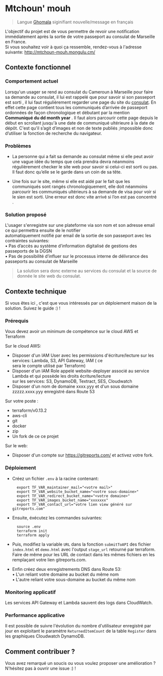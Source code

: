 
# Mtchoun' mouh
> Langue [Ghomala](https://fr.wikipedia.org/wiki/Ghomala%CA%BC) siginifiant nouvelle/message en français

L'objectif du projet est de vous permettre de revoir une notification immédiatement après la sortie de votre passeport au consulat de Marseille en France.  
Si vous souhaitez voir à quoi ça ressemble, rendez-vous à l'adresse suivante: http://mtchoun-mouh.mongulu.cm/

## Contexte fonctionnel

### Comportement actuel

Lorsqu'un usager se rend au consulat du Cameroun à Marseille pour faire sa demande au consulat, il lui est rappelé que pour savoir si son passeport est sorti , il lui faut régulièrement regarder une page du site du [consulat](https://www.consulacam-marseille.fr/index.php?p=consulat-cameroun-passeports). En effet cette page contient tous les communiqués d’arrivée de passeport ordonnées de façon chronologique et débutant par la mention  **Communiqué du dd month year** . Il faut alors parcourir cette page depuis le début en scrollant jusqu'à une date de communiqué ultérieure à la date de dépôt. C'est qu'il s’agit d’images et non de texte publiés ;impossible donc d’utiliser la fonction de recherche du navigateur.

### Problèmes

* La personne qui a fait sa demande au consulat même si elle peut avoir une vague idée du temps que cela prendra devra néanmoins régulièrement checker le site web pour savoir si celui-ci est sorti ou pas. Il faut donc qu’elle se le garde dans un coin de sa tête.

* Une fois sur le site, même si elle est aidé par le fait que les communiqués sont rangés chronologiquement, elle doit néanmoins parcourir les communiqués ultérieurs à sa demande de visa pour voir si le sien est sorti. Une erreur est donc vite arrivé si l’on est pas concentré . 

### Solution proposé
L'usager s'enregistre sur une plateforme via son nom et son adresse email ce qui permettra ensuite de le notifier  
automatiquement notifié par email de la sortie de son passeport avec les contraintes suivantes:   
    • Pas d’accès au système d’information digitalisé de gestions des passeports de la DGSN  
    • Pas de possibilité d’influer sur le processus interne de délivrance des passeports au consulat de Marseille
    
> La solution sera donc externe au services du consulat et la source de donnée le site web du consulat. 



## Contexte technique

Si vous êtes ici , c'est que vous intéressés par un déploiement maison de la solution. Suivez le guide :) !

### Prérequis
Vous devez avoir un minimum de compétence sur le cloud AWS et Terraform

Sur le cloud AWS:
* Disposer d'un IAM User avec les permissions d'écriture/lecture sur les services: Lambda, S3, API Gateway, IAM ( ce  
sera le compte utilisé par Terraform)
* Disposer d'un IAM Role appelé website-deployer associé au service Lambda et qui possède les droits écriture/lecture  
 sur les services: S3, DynamoDB, Textract, SES, Cloudwatch
* Disposer d'un nom de domaine xxxx.yyy et d'un sous domaine zzzzz.xxxx.yyy enregistré dans Route 53

Sur votre poste : 
* terraform/v0.13.2
* aws-cli
* git
* docker
* zip
* Un fork de ce ce projet

Sur le web:
* Disposer d'un compte sur https://gitreports.com/ et activez votre fork.


### Déploiement

* Créez un fichier `.env` à la racine contenant:
  ```
    export TF_VAR_maintainer_mail="<votre mail>"
    export TF_VAR_website_bucket_name="<votre sous-domaine>"
    export TF_VAR_redirect_bucket_name="<votre domaine>"
    export TF_VAR_images_bucket_name="xxxxxxx"
    export TF_VAR_contact_url="votre lien view généré sur gitreports.com"
  ```    
    
* Ensuite, éxécutez les commandes suivantes:
  ```
    source .env
    terraform init
    terraform apply
  ```


* Puis, modifiez la variable `URL` dans la fonction `submitToAPI` des fichier `index.html` et `demo.html` avec l'output `stage_url` retourné par terraform. Faire de même pour les URL de contact dans les mêmes fichiers en les remplaçant votre lien gitreports.com.
 
* Enfin créez deux enregistrements DNS dans Route 53:  
    • L'un reliant votre domaine au bucket du même nom  
    • L'autre reliant votre sous-domaine au bucket du même nom


### Monitoring applicatif

Les services API Gateway et Lambda sauvent des logs dans CloudWatch.

### Performance applicative

Il est possible de suivre l'évolution du nombre d'utilisateur enregistré par jour en exploitant le paramètre
`ReturnedItemCount` de la table `Register` dans les graphiques Cloudwatch DynamoDB.


## Comment contribuer ?

Vous avez remarqué un soucis ou vous voulez proposer une amélioration ? N'hésitez pas à ouvrir une issue :) !
